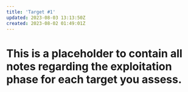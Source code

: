 ```yaml
---
title: 'Target #1'
updated: 2023-08-03 13:13:50Z
created: 2023-08-02 01:49:01Z
---
```


# This is a placeholder to contain all notes regarding the exploitation phase for each target you assess.